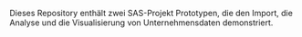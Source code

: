 Dieses Repository enthält zwei SAS-Projekt Prototypen, die den Import, die Analyse und die Visualisierung von Unternehmensdaten demonstriert. 
